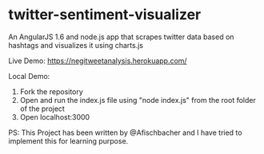 # twitter-sentiment-visualizer

An AngularJS 1.6 and node.js app that scrapes twitter
data based on hashtags and visualizes it using charts.js

Live Demo: https://negitweetanalysis.herokuapp.com/

Local Demo:
 1. Fork the repository
 2. Open and run the index.js file using "node index.js" from the root folder of the project
 3. Open localhost:3000


PS: This Project has been written by @Afischbacher and I have tried to implement this for learning purpose. 

